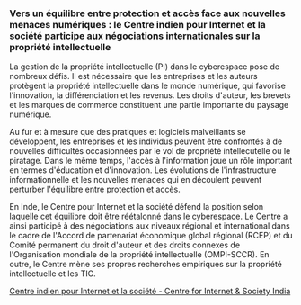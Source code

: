 ### Vers un équilibre entre protection et accès face aux nouvelles menaces numériques : le Centre indien pour Internet et la société participe aux négociations internationales sur la propriété intellectuelle

La gestion de la propriété intellectuelle (PI) dans le cyberespace pose de nombreux défis. Il est nécessaire que les entreprises et les auteurs protègent la propriété intellectuelle dans le monde numérique, qui favorise l'innovation, la différenciation et les revenus. Les droits d'auteur, les brevets et les marques de commerce constituent une partie importante du paysage numérique.

Au fur et à mesure que des pratiques et logiciels malveillants se développent, les entreprises et les individus peuvent être confrontés à de nouvelles difficultés occasionnées par le vol de propriété intellecutelle ou le piratage. Dans le même temps, l'accès à l'information joue un rôle important en termes d'éducation et d'innovation. Les évolutions de l'infrastructure informationnelle et les nouvelles menaces qui en découlent peuvent perturber l'équilibre entre protection et accès.

En Inde, le Centre pour Internet et la société défend la position selon laquelle cet équilibre doit être réétalonné dans le cyberespace. Le Centre a ainsi participé à des négociations aux niveaux régional et international dans le cadre de l'Accord de partenariat économique global régional (RCEP) et du Comité permanent du droit d'auteur et des droits connexes de l'Organisation mondiale de la propriété intellectuelle (OMPI-SCCR). En outre, le Centre mène ses propres recherches empiriques sur la propriété intellectuelle et les TIC.

[Centre indien pour Internet et la société - Centre for Internet & Society India](https://cis-india.org/)
